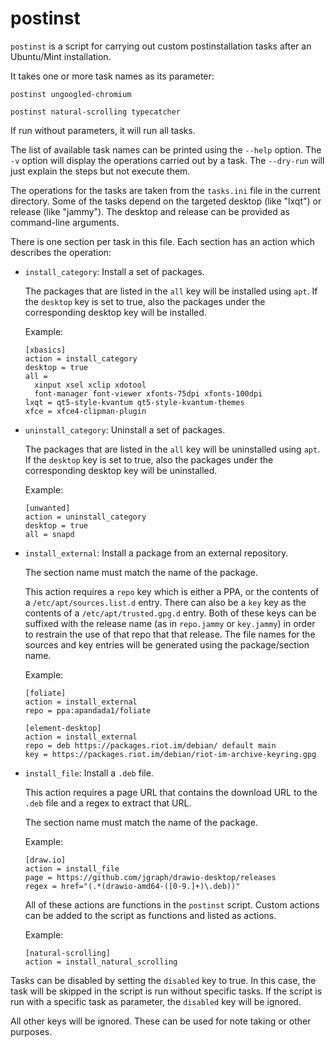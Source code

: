 # postinst

`postinst` is a script for carrying out custom postinstallation tasks after an Ubuntu/Mint installation.

It takes one or more task names as its parameter:

```
postinst ungoogled-chromium

postinst natural-scrolling typecatcher
```

If run without parameters, it will run all tasks.

The list of available task names can be printed using the `--help` option.
The `-v` option will display the operations carried out by a task.
The `--dry-run` will just explain the steps but not execute them.

The operations for the tasks are taken from the `tasks.ini` file in the current directory.
Some of the tasks depend on the targeted desktop (like "lxqt") or release (like "jammy").
The desktop and release can be provided as command-line arguments.

There is one section per task in this file.
Each section has an action which describes the operation:

* `install_category`: Install a set of packages.

  The packages that are listed in the `all` key will be installed using `apt`.
  If the `desktop` key is set to true, also the packages under the corresponding desktop key will be installed.

  Example:

  ```
  [xbasics]
  action = install_category
  desktop = true
  all =
    xinput xsel xclip xdotool
    font-manager font-viewer xfonts-75dpi xfonts-100dpi
  lxqt = qt5-style-kvantum qt5-style-kvantum-themes
  xfce = xfce4-clipman-plugin
  ```

* `uninstall_category`: Uninstall a set of packages.

  The packages that are listed in the `all` key will be uninstalled using `apt`.
  If the `desktop` key is set to true, also the packages under the corresponding desktop key will be uninstalled.

  Example:

  ```
  [unwanted]
  action = uninstall_category
  desktop = true
  all = snapd
  ```

* `install_external`: Install a package from an external repository.

  The section name must match the name of the package.

  This action requires a `repo` key which is either a PPA, or the contents of a `/etc/apt/sources.list.d` entry.
  There can also be a `key` key as the contents of a `/etc/apt/trusted.gpg.d` entry.
  Both of these keys can be suffixed with the release name (as in `repo.jammy` or `key.jammy`)
  in order to restrain the use of that repo that that release.
  The file names for the sources and key entries will be generated using the package/section name.

  Example:

  ```
  [foliate]
  action = install_external
  repo = ppa:apandada1/foliate

  [element-desktop]
  action = install_external
  repo = deb https://packages.riot.im/debian/ default main
  key = https://packages.riot.im/debian/riot-im-archive-keyring.gpg
  ```

* `install_file`: Install a `.deb` file.

  This action requires a page URL that contains the download URL to the `.deb` file
  and a regex to extract that URL.

  The section name must match the name of the package.

  Example:

  ```
  [draw.io]
  action = install_file
  page = https://github.com/jgraph/drawio-desktop/releases
  regex = href="(.*(drawio-amd64-([0-9.]+)\.deb))"
  ```

  All of these actions are functions in the `postinst` script.
  Custom actions can be added to the script as functions and listed as actions.

  Example:

  ```
  [natural-scrolling]
  action = install_natural_scrolling
  ```

Tasks can be disabled by setting the `disabled` key to true.
In this case, the task will be skipped in the script is run without specific tasks.
If the script is run with a specific task as parameter, the `disabled` key will be ignored.

All other keys will be ignored.
These can be used for note taking or other purposes.

